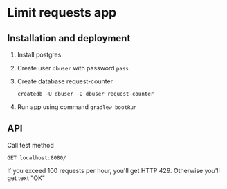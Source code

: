 # Limit requests app
## Installation and deployment
1. Install postgres 
2. Create user `dbuser` with password `pass` 
3. Create database request-counter

    `createdb -U dbuser -O dbuser request-counter`
4. Run app using command `gradlew bootRun`

## API
Call test method

    GET localhost:8080/

If you exceed 100 requests per hour, you'll get HTTP 429.
Otherwise you'll get text "OK"